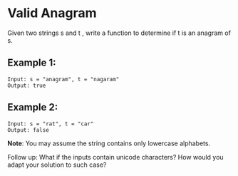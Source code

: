 # Valid Anagram

Given two strings s and t , write a function to determine if t is an anagram of
s.

## Example 1:

```
Input: s = "anagram", t = "nagaram"
Output: true
```

## Example 2:

```
Input: s = "rat", t = "car"
Output: false
```

**Note**: You may assume the string contains only lowercase alphabets.

Follow up: What if the inputs contain unicode characters? How would you adapt
your solution to such case?
